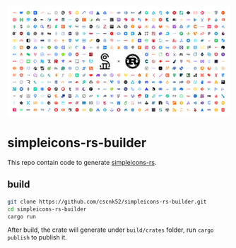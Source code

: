 <picture>
  <source media="(prefers-color-scheme: dark)" srcset="./assets/img/simpleicons-rs-banner-dark.png" />
  <source media="(prefers-color-scheme: light)" srcset="./assets/img/simpleicons-rs-banner-light.png" />
  <img src="./assets/img/simpleicons-rs-banner-light.png" />
</picture>

# simpleicons-rs-builder

This repo contain code to generate [simpleicons-rs](https://crates.io/crates/simpleicons-rs).

## build

```bash
git clone https://github.com/cscnk52/simpleicons-rs-builder.git
cd simpleicons-rs-builder
cargo run
```

After build, the crate will generate under `build/crates` folder, run `cargo publish` to publish it.
